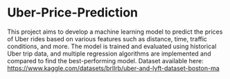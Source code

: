 # Uber-Price-Prediction
This project aims to develop a machine learning model to predict the prices of Uber rides based on various features such as distance, time, traffic conditions, and more. The model is trained and evaluated using historical Uber trip data, and multiple regression algorithms are implemented and compared to find the best-performing model.
Dataset available here: https://www.kaggle.com/datasets/brllrb/uber-and-lyft-dataset-boston-ma
